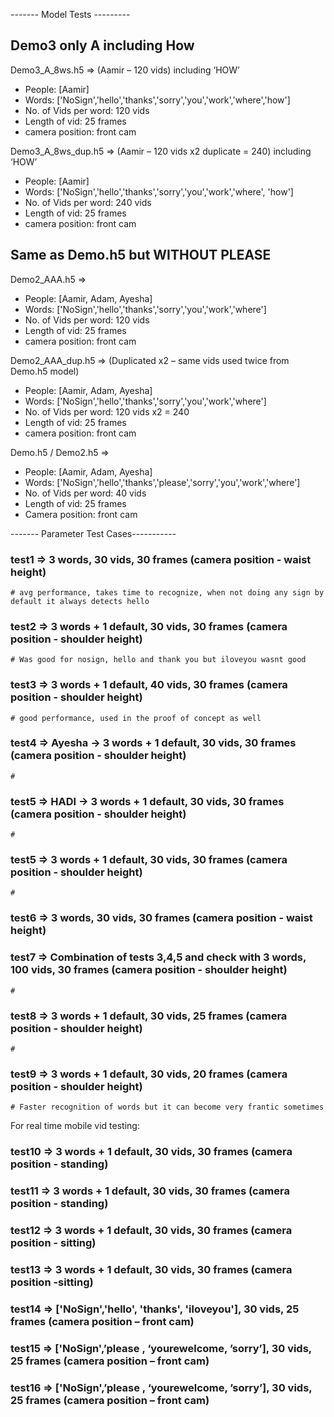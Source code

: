 ------- Model Tests ---------

## Demo3 only A including How

Demo3_A_8ws.h5 => (Aamir – 120 vids) including ‘HOW’ 
- People: [Aamir]
- Words: ['NoSign','hello','thanks','sorry','you','work','where','how'] 
- No. of Vids per word: 120 vids
- Length of vid: 25 frames
- camera position: front cam

Demo3_A_8ws_dup.h5 => (Aamir – 120 vids x2 duplicate = 240) including ‘HOW’ 
- People: [Aamir]
- Words: ['NoSign','hello','thanks','sorry','you','work','where', 'how'] 
- No. of Vids per word: 240 vids
- Length of vid: 25 frames
- camera position: front cam


## Same as Demo.h5 but WITHOUT PLEASE

Demo2_AAA.h5 => 
- People: [Aamir, Adam, Ayesha]
- Words: ['NoSign','hello','thanks','sorry','you','work','where'] 
- No. of Vids per word: 120 vids
- Length of vid: 25 frames
- camera position: front cam

Demo2_AAA_dup.h5 => (Duplicated x2 – same vids used twice from Demo.h5 model)
- People: [Aamir, Adam, Ayesha]
- Words: ['NoSign','hello','thanks','sorry','you','work','where'] 
- No. of Vids per word: 120 vids x2 = 240
- Length of vid: 25 frames
- camera position: front cam


Demo.h5 / Demo2.h5 => 
- People: [Aamir, Adam, Ayesha]
- Words: ['NoSign','hello','thanks','please','sorry','you','work','where'] 
- No. of Vids per word: 40 vids
- Length of vid: 25 frames
- Camera position: front cam


------- Parameter Test Cases-----------
### test1 => 3 words, 30 vids, 30 frames (camera position - waist height)
    # avg performance, takes time to recognize, when not doing any sign by default it always detects hello
    
### test2 => 3 words + 1 default, 30 vids, 30 frames  (camera position - shoulder height)
    # Was good for nosign, hello and thank you but iloveyou wasnt good

### test3 => 3 words + 1 default, 40 vids, 30 frames  (camera position - shoulder height)
    # good performance, used in the proof of concept as well

### test4 => Ayesha -> 3 words + 1 default, 30 vids, 30 frames (camera position - shoulder height)
    # 

### test5 => HADI -> 3 words + 1 default, 30 vids, 30 frames (camera position - shoulder height)
    # 

### test5 => 3 words + 1 default, 30 vids, 30 frames  (camera position - shoulder height)
    # 

### test6 => 3 words, 30 vids, 30 frames  (camera position - waist height)

### test7 => Combination of tests 3,4,5 and check with 3 words, 100 vids, 30 frames  (camera position - shoulder height)
    #
### test8 => 3 words + 1 default, 30 vids, 25 frames  (camera position - shoulder height)
    # 
### test9 => 3 words + 1 default, 30 vids, 20 frames  (camera position - shoulder height)
    # Faster recognition of words but it can become very frantic sometimes

For real time mobile vid testing:
### test10 => 3 words + 1 default, 30 vids, 30 frames  (camera position - standing)
### test11 => 3 words + 1 default, 30 vids, 30 frames  (camera position - standing) 
### test12 => 3 words + 1 default, 30 vids, 30 frames  (camera position - sitting)
### test13 => 3 words + 1 default, 30 vids, 30 frames  (camera position -sitting)

###  test14 => ['NoSign','hello', 'thanks', 'iloveyou'], 30 vids, 25 frames  (camera position – front cam)
###  test15 => ['NoSign',’please , ‘yourewelcome, ’sorry’], 30 vids, 25 frames  (camera position – front cam)
###  test16 => ['NoSign',’please , ‘yourewelcome, ’sorry’], 30 vids, 25 frames  (camera position – front cam)
